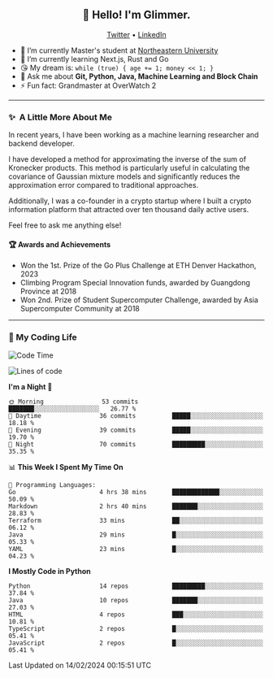 <h2 align="center">👋 Hello! I'm Glimmer.</h2>
<p align="center">
  <a href="https://twitter.com/glimmerllx">Twitter</a> •
  <a href="https://www.linkedin.com/in/glimmer0x/">LinkedIn</a>
</p>

- 🔭 I’m currently Master's student at [Northeastern University](https://www.northeastern.edu/)
- 🌱 I’m currently learning Next.js, Rust and Go
- 😘 My dream is: `while (true) { age += 1; money << 1; }`
- 💬 Ask me about **Git, Python, Java, Machine Learning and Block Chain**
- ⚡ Fun fact: Grandmaster at OverWatch 2

---
### ✨&nbsp; A Little More About Me
In recent years, I have been working as a machine learning researcher and backend developer. 

I have developed a method for approximating the inverse of the sum of Kronecker products. This method is particularly useful in calculating the covariance of Gaussian mixture models and significantly reduces the approximation error compared to traditional approaches.

Additionally, I was a co-founder in a crypto startup where I built a crypto information platform that attracted over ten thousand daily active users.

Feel free to ask me anything else!

#### 🏆 Awards and Achievements
- Won the 1st. Prize of the Go Plus Challenge at ETH Denver Hackathon, 2023
- Climbing Program Special Innovation funds, awarded by Guangdong Province at 2018
- Won 2nd. Prize of Student Supercomputer Challenge, awarded by Asia Supercomputer Community at 2018

---
### 🤗 My Coding Life
<!--START_SECTION:waka-->
![Code Time](http://img.shields.io/badge/Code%20Time-1%2C333%20hrs%2043%20mins-blue)

![Lines of code](https://img.shields.io/badge/From%20Hello%20World%20I%27ve%20Written-2.2%20million%20lines%20of%20code-blue)

**I'm a Night 🦉** 

```text
🌞 Morning                53 commits          ███████░░░░░░░░░░░░░░░░░░   26.77 % 
🌆 Daytime                36 commits          █████░░░░░░░░░░░░░░░░░░░░   18.18 % 
🌃 Evening                39 commits          █████░░░░░░░░░░░░░░░░░░░░   19.70 % 
🌙 Night                  70 commits          █████████░░░░░░░░░░░░░░░░   35.35 % 
```


📊 **This Week I Spent My Time On** 

```text
💬 Programming Languages: 
Go                       4 hrs 38 mins       █████████████░░░░░░░░░░░░   50.09 % 
Markdown                 2 hrs 40 mins       ███████░░░░░░░░░░░░░░░░░░   28.83 % 
Terraform                33 mins             ██░░░░░░░░░░░░░░░░░░░░░░░   06.12 % 
Java                     29 mins             █░░░░░░░░░░░░░░░░░░░░░░░░   05.33 % 
YAML                     23 mins             █░░░░░░░░░░░░░░░░░░░░░░░░   04.23 % 
```

**I Mostly Code in Python** 

```text
Python                   14 repos            █████████░░░░░░░░░░░░░░░░   37.84 % 
Java                     10 repos            ███████░░░░░░░░░░░░░░░░░░   27.03 % 
HTML                     4 repos             ███░░░░░░░░░░░░░░░░░░░░░░   10.81 % 
TypeScript               2 repos             █░░░░░░░░░░░░░░░░░░░░░░░░   05.41 % 
JavaScript               2 repos             █░░░░░░░░░░░░░░░░░░░░░░░░   05.41 % 
```




 Last Updated on 14/02/2024 00:15:51 UTC
<!--END_SECTION:waka-->
